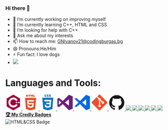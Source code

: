 ### Hi there 👋

- 🔭 I’m currently working on improving myself
- 🌱 I’m currently learning C++, HTML and CSS
- 🤔 I’m looking for help with C++
- 💬 Ask me about my interests
- 📫 How to reach me: <a href="mailto:GNIvanov21@codingburgas.bg">GNIvanov21@codingburgas.bg</a>
- 😄 Pronouns:He/Him
- ⚡ Fun fact: I love dogs
- <img src="https://media.giphy.com/media/lk9MPPlFZfETm/giphy.gif">
<h1>Languages and Tools:</h1>
  <a href="https://en.wikipedia.org/wiki/C%2B%2B" > <img src="https://raw.githubusercontent.com/devicons/devicon/1119b9f84c0290e0f0b38982099a2bd027a48bf1/icons/cplusplus/cplusplus-plain.svg" height="50" weight="50"> </a>
       <a href="https://en.wikipedia.org/wiki/HTML5" > <img src="https://raw.githubusercontent.com/devicons/devicon/1119b9f84c0290e0f0b38982099a2bd027a48bf1/icons/html5/html5-plain-wordmark.svg" height="50" weight="50"> </a>
       <a href="https://en.wikipedia.org/wiki/CSS" ><img src="https://raw.githubusercontent.com/devicons/devicon/1119b9f84c0290e0f0b38982099a2bd027a48bf1/icons/css3/css3-plain-wordmark.svg" height="50" weight="50">
       <a href="https://en.wikipedia.org/wiki/Microsoft_Visual_Studio" ><img src="https://raw.githubusercontent.com/devicons/devicon/1119b9f84c0290e0f0b38982099a2bd027a48bf1/icons/visualstudio/visualstudio-plain.svg" height="50" weight="50">
       <a href="https://en.wikipedia.org/wiki/Visual_Studio_Code" ><img src="https://github.com/YVSimeonova19/YVSimeonova19/blob/master/images/vscode.png?raw=true" height="50" weight="50">
       <a href="https://en.wikipedia.org/wiki/Git" ><img src="https://raw.githubusercontent.com/devicons/devicon/1119b9f84c0290e0f0b38982099a2bd027a48bf1/icons/git/git-original.svg" height="50" weight="50">
       <a href="https://en.wikipedia.org/wiki/GitHub" ><img src="https://raw.githubusercontent.com/devicons/devicon/1119b9f84c0290e0f0b38982099a2bd027a48bf1/icons/github/github-original.svg" height="50" weight="50">
       <a href="https://en.wikipedia.org/wiki/Blender_(software)" ><img src="https://upload.wikimedia.org/wikipedia/commons/thumb/0/0c/Blender_logo_no_text.svg/939px-Blender_logo_no_text.svg.png" height="50" weight="50">
             <a href="https://en.wikipedia.org/wiki/Figma_(software)" ><img src="[https://en.wikipedia.org/wiki/Figma_(software)#/media/File:Figma-logo.svg](https://upload.wikimedia.org/wikipedia/commons/thumb/3/33/Figma-logo.svg/64px-Figma-logo.svg.png)" height="50" weight="50">
               <a href="https://bg.wikipedia.org/wiki/Microsoft_Word" ><img src="https://upload.wikimedia.org/wikipedia/commons/thumb/f/fd/Microsoft_Office_Word_%282019%E2%80%93present%29.svg/98px-Microsoft_Office_Word_%282019%E2%80%93present%29.svg.png" height="50" weight="50">
       <a href="https://bg.wikipedia.org/wiki/Microsoft_Excel" ><img src="https://upload.wikimedia.org/wikipedia/commons/thumb/3/34/Microsoft_Office_Excel_%282019%E2%80%93present%29.svg/98px-Microsoft_Office_Excel_%282019%E2%80%93present%29.svg.png" height="50" weight="50">
       <a href="https://bg.wikipedia.org/wiki/Microsoft_PowerPoint" ><img src="https://upload.wikimedia.org/wikipedia/commons/thumb/0/0d/Microsoft_Office_PowerPoint_%282019%E2%80%93present%29.svg/98px-Microsoft_Office_PowerPoint_%282019%E2%80%93present%29.svg.png" height="50" weight="50">
        <a href="https://bg.wikipedia.org/wiki/Microsoft_Office" ><img src="https://upload.wikimedia.org/wikipedia/commons/thumb/5/5f/Microsoft_Office_logo_%282019%E2%80%93present%29.svg/150px-Microsoft_Office_logo_%282019%E2%80%93present%29.svg.png" height="50" weight="50">
<summary><b><g-emoji class="g-emoji" alias="trophy" fallback-src="https://github.githubassets.com/images/icons/emoji/unicode/1f3c6.png">🏆</g-emoji> My Credly Badges</b></summary>
<div dir="auto">
 <a href="https://www.credly.com/badges/f5058dab-4315-4143-8f16-839d33e58464" rel="nofollow"><img align="left" alt="HTML&amp;CSS Badge" width="200px" src="https://camo.githubusercontent.com/7079a46cdaa779ffb0136853ed3e1a84e1dd22a2ee3c5dada7fad9ea4d685c53/68747470733a2f2f696d616765732e637265646c792e636f6d2f73697a652f363830783638302f696d616765732f66643039323730332d363164622d346539662d396337632d3232313164343463613837642f4d4f535f576f72642e706e67" data-canonical-src="https://images.credly.com/size/680x680/images/fd092703-61db-4e9f-9c7c-2211d44ca87d/MOS_Word.png" style="max-width: 100%;"></a>

 </div>
